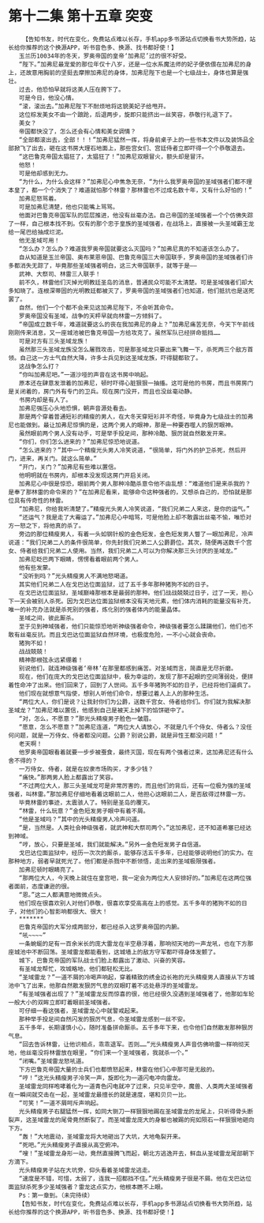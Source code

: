 # 第十二集 第十五章 突变
        【告知书友，时代在变化，免费站点难以长存，手机app多书源站点切换看书大势所趋，站长给你推荐的这个换源APP，听书音色多、换源、找书都好使！】
       玉兰历10034年的冬天，罗奥帝国的皇帝‘加弗尼’过的很不好受。
       “陛下。”加弗尼最宠爱的那位年仅十八岁，还是一位水系魔法师的妃子便依偎在加弗尼的身上，还故意用胸前的坚挺去摩擦加弗尼的身体，加弗尼陛下也是一个七级战士，身体也算是强壮。
       过去，他恐怕早就将这美人压在胯下了。
       可是今日，他没心情。
       “滚，滚出去。”加弗尼陛下不耐烦地将这貌美妃子给甩开。
       这位棕发美女不由一个踉跄，后退两步，旋即只能挤出一丝笑容，恭敬行礼退下了。
       美女？
       帝国都快没了，怎么还会有心情和美女调情？
       “全部都滚出去，全部！！！”加弗尼猛然一挥，将身前桌子上的一些书本文件以及装饰品全部掀飞了出去，砸在这书房大理石地面上，那些宫女们、宫廷侍者立即吓得一个个恭敬退去。
       “这巴鲁克帝国太猖狂了，太猖狂了！”加弗尼双眼冒火，额头却是冒汗。
       他怒！
       可是他却感到无力。
       “为什么，为什么会这样？”加弗尼心中焦急无奈，“为什么我罗奥帝国的圣域强者们都不理本皇了，都一个个消失了？难道就怕那个林雷？那林雷也不过成名数十年，又有什么好怕的！”
       加弗尼怒骂着。
       可是加弗尼清楚，他也只能嘴上骂骂。
       他面对巴鲁克帝国军队的层层推进，他没有丝毫办法。自己帝国的圣域强者一个个仿佛失踪了一样，自己根本找不到。仅有的那个忠于皇族的圣域强者，在战场上，直接被一头圣域霸王龙给一尾巴给抽成烂泥。
       他无圣域可用！
       “怎么办？怎么办？难道我罗奥帝国就要这么灭国吗？”加弗尼真的不知道该怎么办了。
       自从知道是玉兰帝国、奥布莱恩帝国、巴鲁克帝国三大帝国联手，罗奥帝国的圣域强者们许多都消失无踪了，毕竟那些圣域强者明白，这三大帝国联手，就等于是——
       武神、大祭司、林雷三人联手！
       前不久，林雷他们灭掉光明教廷圣岛的消息，普通民众可能不太清楚。可是圣域强者们却大多知晓了。连根深蒂固的光明教廷都被灭了，罗奥帝国的圣域强者们也知道，他们抵抗也是送死罢了。
       自然，他们一个个都不会来见这加弗尼陛下，不会听其命令。
       罗奥帝国没有圣域，战争的天枰早就向林雷一方倾斜了。
       “帝国成立数千年，难道就要这么的丧在我加弗尼的身上？”加弗尼痛苦无奈，今天下午前线刚刚传来消息，又一座城池被巴鲁克帝国一方给攻克了。虽然军队已经拼命抵挡……
       可是对方有三头圣域龙族！
       虽然那三头圣域龙族没怎么屠戮攻击，可是那圣域龙只要出来飞舞一下，杀死两三个敌方首领。自己这一方士气自然大降，许多士兵见到这圣域龙族，吓得腿都软了。
       这战争怎么打？
       “你叫加弗尼吧。”一道沙哑的声音在这书房中响起。
       原本还在肆意发泄着的加弗尼，顿时吓得心脏狠狠一抽搐。这可是他的书房，而且书房房门是关闭着的，房门外有专门的卫兵。现在房门没开，而且也没丝毫动静。
       书房内却是有人了。
       加弗尼强压心头地恐惧，朝声音源处看去。
       那是两个穿着普通短衫的精瘦的男人，在大冬天穿短衫并不奇怪，毕竟身为七级战士的加弗尼也能做到。最让加弗尼惊惧的是，这两个男人的眼神，那是一种要吞噬人的狠厉眼神。
       虽然眼前两个男人没有动手，可是举手投足间，那种冷酷、狠厉就自然散发开来。
       “你们，你们怎么进来的？”加弗尼惊恐地说道。
       “怎么进来的？”其中一个精瘦光头男人冷笑说道，“很简单，将门外的护卫杀死，然后开门，进来，再关门。就这么简单。”
       “开门，关门？”加弗尼有些难以置信。
       他明明就在书房内，却根本没发现这房门开启关闭。
       加弗尼心中很是惊恐，眼前两个男人那种冷酷杀意令他不由乱想：“难道他们是来杀我的？是奉了那林雷的命令来的？”在加弗尼看来，能够命令这种强者的，又想杀自己的，恐怕就是那位具有传奇性的林雷。
       “加弗尼，你给我听清楚了。”精瘦光头男人冷笑说道，“我们兄弟二人来这，是你的运气。”
       “还运气？我是走了大霉运了。”加弗尼心中暗骂，可是他脸上却不敢露出丝毫不愉，唯恐对方一怒之下，将他真的杀了。
       旁边的那位精瘦男人，有着一头如钢针般的金色短发，金色短发男人瞥了一眼加弗尼，冷声说道：“我们兄弟二人的条件很简单，你先封我们兄弟二人公爵爵位。其次，随便再送数千个宫女、侍者给我们兄弟二人使用。当然，我们兄弟二人可以为你解决那三头讨厌的圣域龙。”
       加弗尼眨巴两下眼睛，愣愣看着眼前两个男人。
       他有些发蒙。
       “没听到吗？”光头精瘦男人不满地怒喝道。
       其实他们兄弟二人在戈巴达位面监狱，过了五千多年那种猪狗不如的日子。
       在戈巴达位面监狱，圣域巅峰那根本是最弱的那种。他们战战兢兢过日子，过了一天，担心下一天会被别人杀死。因为戈巴达位面监狱根本没有天地元素，他们体内消耗的能量没有补充，唯一的补充办法就是杀死别的强者，炼化别的强者体内的能量晶体。
       圣域之间，彼此厮杀。
       至于见到神域强者，他们只能惊恐地听神级强者命令，神级强者要怎么蹂躏他们，他们也不敢有丝毫反抗。而且戈巴达位面监狱自然环境，也极度危险，一不小心就会丧命。
       猪狗不如！
       战战兢兢！
       精神那根弦永远紧绷着！
       别说他们，就连神级强者‘帝林’在那里都感到痛苦。对圣域而言，简直是无尽折磨。
       现在，他们在庞大的戈巴达位面监狱中，极为幸运的，发现了那不起眼的空间薄弱处，便拼着性命冲了出来。他们回来了，回到了人世间。五千多年猪狗不如的日子，已经将他们逼疯了。
       他们现在就想意气指使，想别人听他们命令，想要过着人上人的那种生活。
       “两位大人，你们是说？让我封你们为公爵，送数千宫女、侍者给你们。你们就为我解决那圣域龙？”加弗尼难以置信，他感到自己是被天上掉下的馅饼砸中了。
       “对，怎么，不愿意？”那光头精瘦男子脸色一皱眉。
       “愿意，怎么不愿意？”加弗尼连道，“两位大人请放心，不就是几千个侍女、侍者么？没任何问题，就是一万侍女、侍者都没问题。公爵？别说公爵，就是异性王都没问题！”
       老天啊！
       他罗奥帝国眼看着就要一步步被蚕食，最终灭国，现在有两个强者过来，这加弗尼还有什么舍不得的？
       一万侍女、侍者，就是在奴隶市场购买，才多少钱？
       “痛快。”那两男人脸上都露出了笑容。
       “不过两位大人，那三头圣域龙可是非常厉害的，而且他们的背后，还有一位极为强的圣域强者，叫林雷。”那加弗尼仔细地看着这眼前二人，他担心这眼前二人，是否敌得过林雷一方。
       毕竟林雷的事迹，太震骇人了。特别是圣岛的覆灭。
       “林雷，什么玩意？”金色短发男子眼中有着不屑。
       “他是圣域吗？”其中的光头精瘦男人冷声问道。
       “是，当然是。人类社会神级强者，就武神和大祭司两个。”这加弗尼，还不知道希塞已经达到神域。
       “哼，放心，只要是圣域，我们就能解决。”另外一金色短发男子自信道。
       戈巴达位面监狱中，经历一次次的厮杀，能够存活五千多年，已经能够说明他们的实力。在那种地方，弱者早就死光了。他们都是杀戮中不断领悟，走出来的圣域极限强者。
       加弗尼顿时眼睛亮了。
       “那两位大人，今天晚上就住在皇宫吧，我一定会为两位大人安排好的。”加弗尼在这两位强者面前，态度谦逊的很。
       “恩。”这二人都满意地微微点头。
       他们现在很喜欢别人对他们恭敬，很喜欢享受高高在上的感觉。五千多年的猪狗不如的日子，对他们的心智影响都很大、很大！
       *******
       巴鲁克帝国的大军分成两部分，都已经杀入这罗奥帝国的内腑。
       “吼~~~~”
       一条蜿蜒的足有一百余米长的庞大雷龙在半空悬浮着，那响彻天地的一声龙吼，也在下方那座城池中不断回荡。圣域雷龙都能看到，这城墙上的敌方守军都吓得身体发颤了。
       城下，巴鲁克帝国的军队战士们脸上都露出了激动、兴奋的笑容。
       有圣域龙帮忙，攻城略地，他们都轻松无比。
       “圣域雷龙？”一道不屑的冷喝声响起，穿着精致的绣金边长袍的光头精瘦男人直接从下方城池中飞了出来，他那自然散发狠厉气息的双眼盯着不远处悬浮的圣域雷龙。
       “有圣域强者出现了？”圣域雷龙反而惊喜的很，他已经很久没遇到圣域强者了，他那如车轮一般大小的双眸立即盯着眼前圣域强者。
       可仔细一看这强者，圣域雷龙心中就警戒起来。
       那种举手投足间自然闪发的狠厉气息，令圣域雷龙感到一丝不安。
       五千多年，长期谨慎小心，随时准备拼命厮杀。五千多年下来，也令他们自然散发那种狠厉气息。
       “回去告诉林雷，让他识相点，乖乖退军。否则……”光头精瘦男人声音仿佛响雷一样响彻天地，他丝毫没将林雷放在眼里，“你们来一个圣域强者，我就杀一个。”
       “闭嘴。”圣域雷龙怒吼道。
       下方巴鲁克帝国大量的士兵们也都愤怒起来，林雷在他们心中那可是无敌的。
       “哼！”这光头精瘦男子冷笑一声，旋即化为一道闪电冲向雷龙。
       圣域雷龙同样咆哮着化为一道青色闪电就冲了过来，只见半空中，魔兽、人类两大圣域强者在一瞬间就交击在一起，圣域雷龙最擅长的就是速度，堪和贝贝一比。
       “可笑！”一道不屑呵斥声响起。
       光头精瘦男子右腿猛然一挥，如同大铡刀一样狠狠地踢在圣域雷龙的龙尾上，只听得骨头断裂声，这圣域雷龙的尾骨竟然断裂了。而圣域雷龙庞大的身躯也被踢的宛如陨石一样狠狠地砸向下方。
       “轰！”大地震动，圣域雷龙将大地砸出了大坑，大地龟裂开来。
       “死吧。”光头精瘦男子直接从高空俯冲。
       “嗖！”圣域雷龙身形一动，竟然直接腾飞而起，朝北方逃逸开去，鲜血从圣域雷龙尾部朝下方滴下。
       光头精瘦男子站在大坑旁，仰头看着圣域雷龙逃走。
       “速度是不错，可惜，太弱了，连我一招都挡不住。”光头精瘦男子很是不屑。他在戈巴达位面监狱杀死多少圣域强者？雷龙这点实力，他根本瞧不上眼。
       Ps：第一章到。（未完待续）
       【告知书友，时代在变化，免费站点难以长存，手机app多书源站点切换看书大势所趋，站长给你推荐的这个换源APP，听书音色多、换源、找书都好使！】